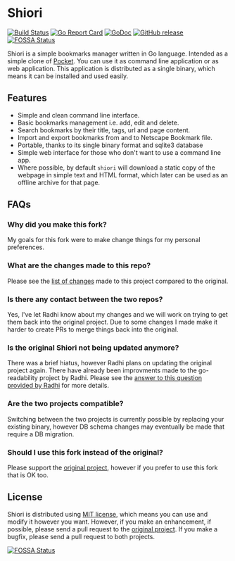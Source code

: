 # Shiori

[![Build Status](https://cloud.drone.io/api/badges/techknowlogick/shiori/status.svg)](https://cloud.drone.io/techknowlogick/shiori)
[![Go Report Card](https://goreportcard.com/badge/src.techknowlogick.com/shiori)](https://goreportcard.com/report/src.techknowlogick.com/shiori)
[![GoDoc](https://godoc.org/src.techknowlogick.com/shiori?status.svg)](https://godoc.org/src.techknowlogick.com/shiori)
[![GitHub release](https://img.shields.io/github/release-pre/techknowlogick/shiori.svg)](https://github.com/techknowlogick/shiori/releases/latest)
[![FOSSA Status](https://app.fossa.io/api/projects/git%2Bgithub.com%2Ftechknowlogick%2Fshiori.svg?type=shield)](https://app.fossa.io/projects/git%2Bgithub.com%2Ftechknowlogick%2Fshiori?ref=badge_shield)

Shiori is a simple bookmarks manager written in Go language. Intended as a simple clone of [Pocket](https://getpocket.com//). You can use it as command line application or as web application. This application is distributed as a single binary, which means it can be installed and used easily.

## Features

- Simple and clean command line interface.
- Basic bookmarks management i.e. add, edit and delete.
- Search bookmarks by their title, tags, url and page content.
- Import and export bookmarks from and to Netscape Bookmark file.
- Portable, thanks to its single binary format and sqlite3 database
- Simple web interface for those who don't want to use a command line app.
- Where possible, by default `shiori` will download a static copy of the webpage in simple text and HTML format, which later can be used as an offline archive for that page.

## FAQs

### Why did you make this fork?

My goals for this fork were to make change things for my personal preferences.

### What are the changes made to this repo?

Please see the [list of changes](https://github.com/techknowlogick/shiori/issues/82) made to this project compared to the original.

### Is there any contact between the two repos?

Yes, I've let Radhi know about my changes and we will work on trying to get them back into the original project. Due to some changes I made make it harder to create PRs to merge things back into the original.

### Is the original Shiori not being updated anymore?

There was a brief hiatus, however Radhi plans on updating the original project again. There have already been improvments made to the go-readability project by Radhi. Please see the [answer to this question provided by Radhi](https://github.com/RadhiFadlillah/shiori/issues/119#issuecomment-467273449) for more details.

### Are the two projects compatible?

Switching between the two projects is currently possible by replacing your existing binary, however DB schema changes may eventually be made that require a DB migration.

### Should I use this fork instead of the original?

Please support the [original project](https://github.com/RadhiFadlillah/shiori), however if you prefer to use this fork that is OK too.

## License

Shiori is distributed using [MIT license](https://choosealicense.com/licenses/mit/), which means you can use and modify it however you want. However, if you make an enhancement, if possible, please send a pull request to the [original project](https://github.com/RadhiFadlillah/shiori). If you make a bugfix, please send a pull request to both projects.


[![FOSSA Status](https://app.fossa.io/api/projects/git%2Bgithub.com%2Ftechknowlogick%2Fshiori.svg?type=large)](https://app.fossa.io/projects/git%2Bgithub.com%2Ftechknowlogick%2Fshiori?ref=badge_large)
